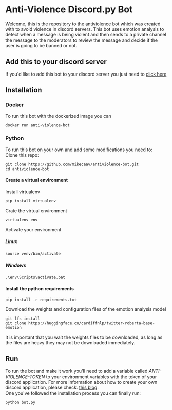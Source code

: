 # Anti-Violence Discord.py Bot
Welcome, this is the repository to the antiviolence bot which
was created with to avoid violence in discord servers. This bot uses emotion analysis to detect when a message is being violent
and then sends to a private channel the message to the moderators to
review the message and decide if the user is going to be banned or not.

## Add this to your discord server
If you'd like to add this bot to your discord server you just need to
<a href='https://discord.com/api/oauth2/authorize?client_id=859471254703833099&permissions=8&scope=bot'>click here</a>


## Installation
### Docker
To run this bot with the dockerized image you can 
```
docker run anti-violence-bot
```

### Python
To run this bot on your own and add some modifications you need to: <br/>
Clone this repo:
```
git clone https://github.com/mikecaav/antiviolence-bot.git
cd antiviolence-bot
```

#### Create a virtual environment
Install virtualenv
```
pip install virtualenv
```
Crate the virtual environment
```
virtualenv env
```
Activate your environment
##### Linux
```
source venv/bin/activate
```
##### Windows
```
.\env\Scripts\activate.bat
```

#### Install the python requirements

```
pip install -r requirements.txt
```

Download the weights and configuration files of the emotion analysis model
```
git lfs install
git clone https://huggingface.co/cardiffnlp/twitter-roberta-base-emotion
```
It is important that you wait the weights files to be downloaded, as long
as the files are heavy they may not be downloaded immediately.


## Run
To run the bot and make it work you'll need to add a variable called 
<i>ANTI-VIOLENCE-TOKEN</i> to your environment variables with the token of your
discord application. For more information about how to create your
own discord application, please check. 
<a href='https://www.freecodecamp.org/news/create-a-discord-bot-with-python/'>this blog</a>.
</br>
One you've followed the installation process you can finally run:
```
python bot.py
```
